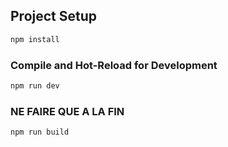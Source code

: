 ## Project Setup

```sh
npm install
```

### Compile and Hot-Reload for Development

```sh
npm run dev
```

### NE FAIRE QUE A LA FIN

```sh
npm run build
```
